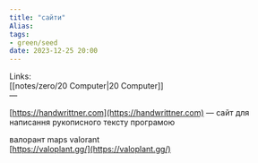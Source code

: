 ```yaml
---
title: "сайти"
Alias: 
tags:
- green/seed
date: 2023-12-25 20:00
---
```

Links:  
[[notes/zero/20 Computer|20 Computer]]  
—

[https://handwrittner.com](https://handwrittner.com)  — сайт для написання рукописного тексту програмою

валорант maps valorant  
[https://valoplant.gg/](https://valoplant.gg/)

